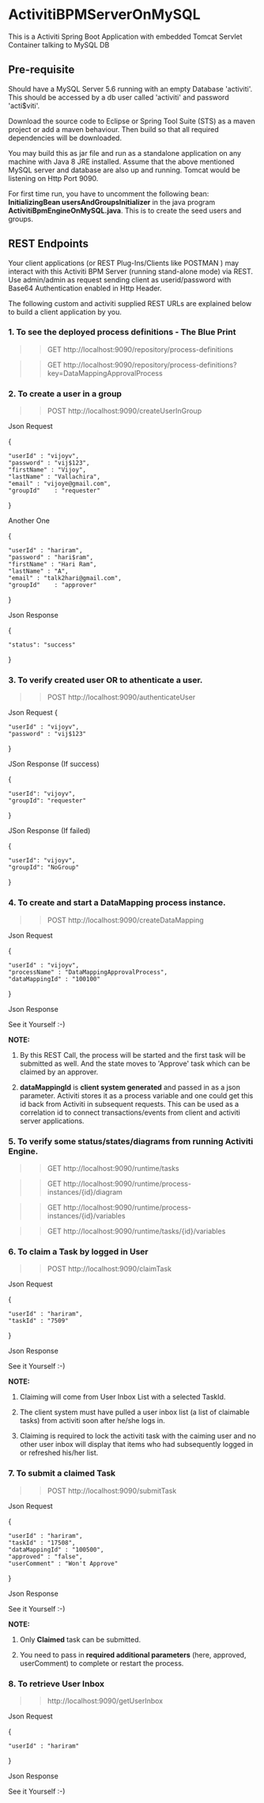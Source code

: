 # ActivitiBPMServerOnMySQL

This is a Activiti Spring Boot Application with embedded Tomcat Servlet Container talking to MySQL DB

## Pre-requisite

Should have a MySQL Server 5.6 running with an empty Database 'activiti'. This should be accessed by a db user called 'activiti' and password 'acti$viti'.

Download the source code to Eclipse or Spring Tool Suite (STS) as a maven project or add a maven behaviour. Then build so that all required dependencies will be downloaded.

You may build this as jar file and run as a standalone application on any machine with Java 8 JRE installed. Assume that the above mentioned MySQL server and database are also up and running. Tomcat would be listening on Http Port 9090. 

For first time run, you have to uncomment the following bean: **InitializingBean usersAndGroupsInitializer** in the java program **ActivitiBpmEngineOnMySQL.java**. This is to create the seed users and groups.

## REST Endpoints

Your client applications (or REST Plug-Ins/Clients like POSTMAN ) may interact with this Activiti BPM Server (running stand-alone mode) via REST. Use admin/admin as request sending client as userid/password with Base64 Authentication enabled in Http Header. 

The following custom and activiti supplied REST URLs are explained below to build a client application by you. 

### 1. To see the deployed process definitions - The Blue Print

>> GET http://localhost:9090/repository/process-definitions

>> GET http://localhost:9090/repository/process-definitions?key=DataMappingApprovalProcess


### 2. To create a user in a group 

>> POST http://localhost:9090/createUserInGroup

Json Request

{

    "userId" : "vijoyv", 
    "password" : "vij$123", 
    "firstName" : "Vijoy", 
    "lastName" : "Vallachira",
    "email" : "vijoye@gmail.com", 
    "groupId"    : "requester"
    
}

Another One

{

    "userId" : "hariram", 
    "password" : "hari$ram", 
    "firstName" : "Hari Ram", 
    "lastName" : "A",
    "email" : "talk2hari@gmail.com", 
    "groupId"    : "approver"

}

Json Response

{

    "status": "success"
}

### 3. To verify created user OR to athenticate a user.

>> POST http://localhost:9090/authenticateUser

Json Request
{

    "userId" : "vijoyv", 
    "password" : "vij$123"
    
}

JSon Response (If success)

{

    "userId": "vijoyv",
    "groupId": "requester"
  
}

JSon Response (If failed)

{ 

    "userId": "vijoyv",
    "groupId": "NoGroup"
    
}

### 4. To create and start a DataMapping process instance.

>> POST http://localhost:9090/createDataMapping

Json Request

{

    "userId" : "vijoyv", 
    "processName" : "DataMappingApprovalProcess", 
    "dataMappingId" : "100100"
    
}

Json Response

See it Yourself :-)


**NOTE:**

1. By this REST Call, the process will be started and the first task will be submitted as well. And the state moves to 'Approve' task which can be claimed by an approver.

2. **dataMappingId** is **client system generated** and passed in as a json parameter. Activiti stores it as a process variable and one could get this id back from Activiti in subsequent requests. This can be used as a correlation id to connect transactions/events from client and activiti server applications.


### 5. To verify some status/states/diagrams from running Activiti Engine.

>> GET http://localhost:9090/runtime/tasks

>> GET http://localhost:9090/runtime/process-instances/{id}/diagram

>> GET http://localhost:9090/runtime/process-instances/{id}/variables

>> GET http://localhost:9090/runtime/tasks/{id}/variables


### 6. To claim a Task by logged in User

>> POST http://localhost:9090/claimTask


Json Request

{

    "userId" : "hariram",   
    "taskId" : "7509"       
}

Json Response

See it Yourself :-)


**NOTE:**

1. Claiming will come from User Inbox List with a selected TaskId.

2. The client system must have pulled a user inbox list (a list of claimable tasks) from activiti soon after he/she logs in.

3. Claiming is required to lock the activiti task with the caiming user and no other user inbox will display that items who had subsequently logged in or refreshed his/her list.


### 7. To submit a claimed Task

>> POST http://localhost:9090/submitTask

Json Request

{

    "userId" : "hariram", 
    "taskId" : "17508", 
    "dataMappingId" : "100500", 
    "approved" : "false", 
    "userComment" : "Won't Approve" 
    
}

Json Response

See it Yourself :-)

**NOTE:**

1. Only **Claimed** task can be submitted.

2. You need to pass in **required additional parameters** (here, approved, userComment) to complete or restart the process.


### 8. To retrieve User Inbox

>> http://localhost:9090/getUserInbox

Json Request

{

    "userId" : "hariram"
    
}


Json Response

See it Yourself :-)

